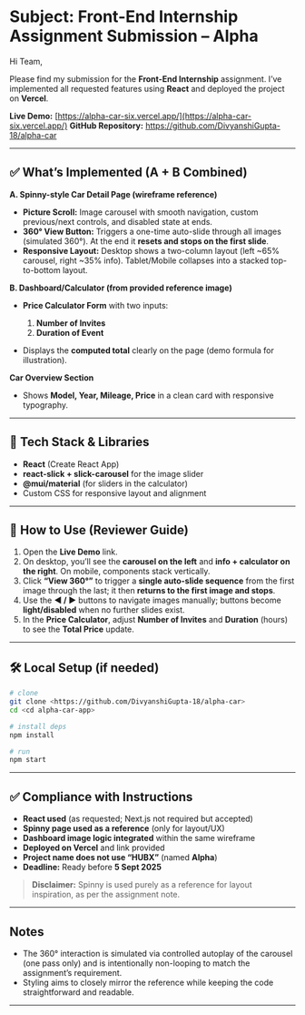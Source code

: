 # Subject: Front-End Internship Assignment Submission – Alpha

Hi Team,

Please find my submission for the **Front-End Internship** assignment. I’ve implemented all requested features using **React** and deployed the project on **Vercel**.

**Live Demo:** [https://alpha-car-six.vercel.app/](https://alpha-car-six.vercel.app/)
**GitHub Repository:** <https://github.com/DivyanshiGupta-18/alpha-car>

---

## ✅ What’s Implemented (A + B Combined)

**A. Spinny-style Car Detail Page (wireframe reference)**

* **Picture Scroll:** Image carousel with smooth navigation, custom previous/next controls, and disabled state at ends.
* **360° View Button:** Triggers a one-time auto-slide through all images (simulated 360°). At the end it **resets and stops on the first slide**.
* **Responsive Layout:** Desktop shows a two-column layout (left \~65% carousel, right \~35% info). Tablet/Mobile collapses into a stacked top-to-bottom layout.

**B. Dashboard/Calculator (from provided reference image)**

* **Price Calculator Form** with two inputs:

  1. **Number of Invites**
  2. **Duration of Event**
* Displays the **computed total** clearly on the page (demo formula for illustration).

**Car Overview Section**

* Shows **Model, Year, Mileage, Price** in a clean card with responsive typography.

---

## 🧩 Tech Stack & Libraries

* **React** (Create React App)
* **react-slick + slick-carousel** for the image slider
* **@mui/material** (for sliders in the calculator)
* Custom CSS for responsive layout and alignment

---

## 🔎 How to Use (Reviewer Guide)

1. Open the **Live Demo** link.
2. On desktop, you’ll see the **carousel on the left** and **info + calculator on the right**. On mobile, components stack vertically.
3. Click **“View 360°”** to trigger a **single auto-slide sequence** from the first image through the last; it then **returns to the first image and stops**.
4. Use the **◀ / ▶** buttons to navigate images manually; buttons become **light/disabled** when no further slides exist.
5. In the **Price Calculator**, adjust **Number of Invites** and **Duration** (hours) to see the **Total Price** update.

---

## 🛠️ Local Setup (if needed)

```bash
# clone
git clone <https://github.com/DivyanshiGupta-18/alpha-car>
cd <cd alpha-car-app>

# install deps
npm install

# run
npm start
```

---

## ✅ Compliance with Instructions

* **React used** (as requested; Next.js not required but accepted)
* **Spinny page used as a reference** (only for layout/UX)
* **Dashboard image logic integrated** within the same wireframe
* **Deployed on Vercel** and link provided
* **Project name does not use “HUBX”** (named **Alpha**)
* **Deadline:** Ready before **5 Sept 2025**

> **Disclaimer:** Spinny is used purely as a reference for layout inspiration, as per the assignment note.

---

## Notes

* The 360° interaction is simulated via controlled autoplay of the carousel (one pass only) and is intentionally non-looping to match the assignment’s requirement.
* Styling aims to closely mirror the reference while keeping the code straightforward and readable.

---
